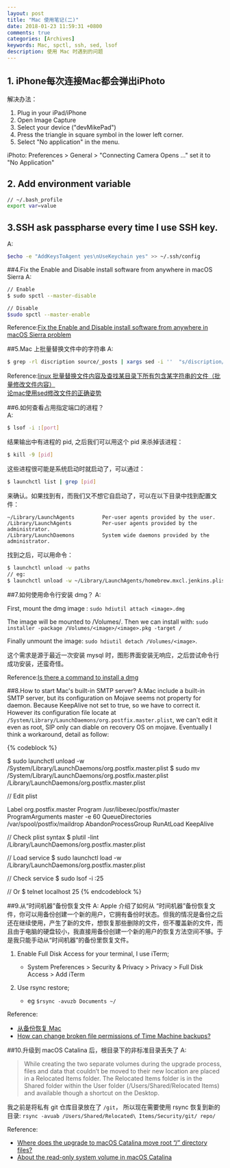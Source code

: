 ```yaml
---
layout: post
title: "Mac 使用笔记(二)"
date: 2018-01-23 11:59:31 +0800
comments: true
categories: [Archives]
keywords: Mac, spctl, ssh, sed, lsof
description: 使用 Mac 时遇到的问题
---
```


## 1. iPhone每次连接Mac都会弹出iPhoto
解决办法：

1. Plug in your iPad/iPhone
2. Open Image Capture
3. Select your device ("devMikePad")
4. Press the triangle in square symbol in the lower left corner.
5. Select "No application" in the menu.

iPhoto:
Preferences > General > "Connecting Camera Opens ..."
set it to "No Application"

## 2. Add environment variable

```bash
// ~/.bash_profile
export var=value
```

## 3.SSH ask passpharse every time I use SSH key.

A:

```bash
$echo -e "AddKeysToAgent yes\nUseKeychain yes" >> ~/.ssh/config
```

##4.Fix the Enable and Disable install software from anywhere in macOS Sierra
A:

```bash
// Enable
$ sudo spctl --master-disable

// Disable
$sudo spctl --master-enable
```

Reference:[Fix the Enable and Disable install software from anywhere in macOS Sierra problem](https://www.osxio.com/fix-enable-disable-install-software-anywhere-macos-sierra-problem/)

##5.Mac 上批量替换文件中的字符串
A:

```bash
$ grep -rl discription source/_posts | xargs sed -i ''  "s/discription/description/g"
```
Reference:[linux 批量替换文件内容及查找某目录下所有包含某字符串的文件（批量修改文件内容）](http://blog.csdn.net/werm520/article/details/49334513)  
[论mac使用sed修改文件的正确姿势](http://xiaorui.cc/2016/01/14/%E8%AE%BAmac%E4%BD%BF%E7%94%A8sed%E4%BF%AE%E6%94%B9%E6%96%87%E4%BB%B6%E7%9A%84%E6%AD%A3%E7%A1%AE%E5%A7%BF%E5%8A%BF/)  

##6.如何查看占用指定端口的进程？  
A:

```bash
$ lsof -i :[port]
```

结果输出中有进程的 pid, 之后我们可以用这个 pid 来杀掉该进程：

```bash
$ kill -9 [pid]
```

这些进程很可能是系统启动时就启动了，可以通过：

```bash
$ launchctl list | grep [pid]
```

来确认。如果找到有，而我们又不想它自启动了，可以在以下目录中找到配置文件：

```
~/Library/LaunchAgents         Per-user agents provided by the user.
/Library/LaunchAgents          Per-user agents provided by the administrator.
/Library/LaunchDaemons         System wide daemons provided by the administrator.
```

找到之后，可以用命令：  

```bash
$ launchctl unload -w paths
// eg:
$ launchctl unload -w ~/Library/LaunchAgents/homebrew.mxcl.jenkins.plist
```
<!--more-->
##7.如何使用命令行安装 dmg？
A:

First, mount the dmg image : `sudo hdiutil attach <image>.dmg`  

The image will be mounted to /Volumes/<image>. Then we can install with: `sudo installer -package /Volumes/<image>/<image>.pkg -target /`  

Finally unmount the image: `sudo hdiutil detach /Volumes/<image>`.  

这个需求是源于最近一次安装 mysql 时，图形界面安装无响应，之后尝试命令行成功安装，还蛮奇怪。  

Reference:[Is there a command to install a dmg](https://apple.stackexchange.com/questions/73926/is-there-a-command-to-install-a-dmg)  

##8.How to start Mac's built-in SMTP server?
A:Mac include a built-in SMTP server, but its configuration on Mojave seems not property for daemon. Because KeepAlive not set to true, so we have to correct it. However its configuration file locate at `/System/Library/LaunchDaemons/org.postfix.master.plist`, we can't edit it even as root, SIP only can diable on recovery OS on mojave. Eventually I think a workaround, detail as follow:

{% codeblock %}

$ sudo launchctl unload -w /System/Library/LaunchDaemons/org.postfix.master.plist
$ sudo mv /System/Library/LaunchDaemons/org.postfix.master.plist /Library/LaunchDaemons/org.postfix.master.plist  

// Edit plist
<?xml version="1.0" encoding="UTF-8"?>
<!DOCTYPE plist PUBLIC "-//Apple Computer//DTD PLIST 1.0//EN" "http://www.apple.com/DTDs/PropertyList-1.0.dtd">
<plist version="1.0">
<dict>
	<key>Label</key>
	<string>org.postfix.master</string>
	<key>Program</key>
	<string>/usr/libexec/postfix/master</string>
	<key>ProgramArguments</key>
	<array>
		<string>master</string>
		<string>-e</string>
		<string>60</string>
	</array>
	<key>QueueDirectories</key>
	<array>
		<string>/var/spool/postfix/maildrop</string>
	</array>
	<key>AbandonProcessGroup</key>
	<true/>
    <key>RunAtLoad</key>
    <true/>
    <key>KeepAlive</key>
    <true/>
</dict>
</plist>

// Check plist syntax 
$ plutil -lint /Library/LaunchDaemons/org.postfix.master.plist

// Load service
$ sudo launchctl load -w /Library/LaunchDaemons/org.postfix.master.plist

// Check service
$ sudo lsof -i :25

// Or 
$ telnet localhost 25
{% endcodeblock %}

##9.从“时间机器”备份恢复文件
A: Apple 介绍了如何从 “时间机器”备份恢复文件，你可以用备份创建一个新的用户，它拥有备份时状态。但我的情况是备份之后还在继续使用，产生了新的文件，想恢复那些删除的文件，但不覆盖新的文件，而且由于电脑的硬盘较小，我直接用备份创建一个新的用户的恢复方法空间不够。于是我只能手动从“时间机器”的备份里恢复文件。  

1. Enable Full Disk Access for your terminal, I use iTerm;
	
	* System Preferences > Security & Privacy > Privacy > Full Disk Access > Add iTerm
	
2. Use rsync restore;
	
	* eg `$rsync -avuzb Documents ~/`

Reference:  

* [从备份恢复 Mac](https://support.apple.com/zh-cn/HT203981)  
* [How can change broken file permissions of Time Machine backups?](https://apple.stackexchange.com/questions/365062/how-can-change-broken-file-permissions-of-time-machine-backups)  

##10.升级到 macOS Catalina 后，根目录下的非标准目录丢失了
A:

> While creating the two separate volumes during the upgrade process, files and data that couldn’t be moved to their new location are placed in a Relocated Items folder. The Relocated Items folder is in the Shared folder within the User folder (/Users/Shared/Relocated Items) and available though a shortcut on the Desktop.

我之前是将私有 git 仓库目录放在了 `/git`， 所以现在需要使用 rsync 恢复到新的目录: `rsync -avuab /Users/Shared/Relocated\ Items/Security/git/ repo/`

Reference:  

* [Where does the upgrade to macOS Catalina move root “/” directory files?](https://apple.stackexchange.com/questions/371852/where-does-the-upgrade-to-macos-catalina-move-root-directory-files)  
* [About the read-only system volume in macOS Catalina](https://support.apple.com/en-us/HT210650)  

